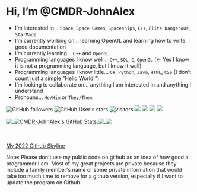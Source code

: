 # Hi, I’m @CMDR-JohnAlex
- I’m interested in... `Space`, `Space Games`, `Spaceships`, `C++`, `Elite Dangerous`, `StarMade`
- I’m currently working on... learning OpenGL and learning how to write good documentation
- I’m currently learning... `C++` and `OpenGL`
- Programming languages I know well... `C++`, `SQL`, `C`, `OpenGL` (<- Yes I know it is not a programming language, but I know it well)
- Programming languages I know little... `C#`, `Python`, `Java`, `HTML`, `CSS` (I don't count just a simple "Hello World!")
- I’m looking to collaborate on... anything I am interested in and anything I understand
- Pronouns... `He/Him` or `They/Them`
<!-- - How to reach me... -->

![GitHub followers](https://img.shields.io/github/followers/CMDR-JohnAlex?style=social)
![GitHub User's stars](https://img.shields.io/github/stars/CMDR-JohnAlex?style=social)
![visitors](https://visitor-badge-reloaded.herokuapp.com/badge?page_id=CMDR-JohnAlex.CMDR-JohnAlex&color=2bbc8a)
![](https://img.shields.io/badge/OS-Windows_11-informational?style=flat&logo=windows&logoColor=white&color=2bbc8a)
![](https://img.shields.io/badge/Editor-Visual_Studio_Community_2022-informational?style=flat&logo=visual-studio-code&logoColor=white&color=2bbc8a)
![](https://img.shields.io/badge/Code-C++-informational?style=flat&logo=cplusplus&logoColor=white&color=2bbc8a)
![](https://img.shields.io/badge/Tools-Github-informational?style=flat&logo=github&logoColor=white&color=2bbc8a)

<a href="https://github.com/CMDR-JohnAlex/CMDR-JohnAlex">
	<img align="center" src="https://github-readme-stats.vercel.app/api/top-langs/?username=CMDR-JohnAlex&langs_count=3&theme=radical&hide=C" /> <!-- &layout=compact -->
</a>
<a href="https://github.com/CMDR-JohnAlex/CMDR-JohnAlex">
	<img align="center" src="https://github-readme-stats.vercel.app/api?username=CMDR-JohnAlex&show_icons=true&line_height=27&theme=radical&count_private=true" alt="CMDR-JohnAlex's GitHub Stats" />
</a>
<a href="https://github.com/CMDR-JohnAlex/Windows95Maze">
	<img align="center" src="https://github-readme-stats.vercel.app/api/pin/?username=CMDR-JohnAlex&repo=Windows95Maze&show_icons=true&theme=radical" />
</a>
</a>
<a href="https://github.com/CMDR-JohnAlex/SimpleLogger">
	<img align="center" src="https://github-readme-stats.vercel.app/api/pin/?username=CMDR-JohnAlex&repo=SimpleLogger&show_icons=true&theme=radical" />
</a>

<br />
<br />
<br />

<a href="https://skyline.github.com/CMDR-JohnAlex/2022" title="2022 Github Skyline">My 2022 Github Skyline</a>

<p>Note: Please don't use my public code on github as an idea of how good a programmer I am. Most of my great projects are private because they include a family member's name or some private information that would take too much time to remove for a github version, especially if I want to update the program on Github.</p>
